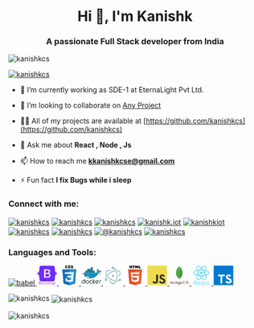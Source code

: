 <h1 align="center">Hi 👋, I'm Kanishk</h1>
<h3 align="center">A passionate Full Stack developer from India</h3>

<p align="left"> <img src="https://komarev.com/ghpvc/?username=kanishkcs&label=Profile%20views&color=0e75b6&style=flat" alt="kanishkcs" /> </p>

<p align="left"> <a href="https://github.com/ryo-ma/github-profile-trophy"><img src="https://github-profile-trophy.vercel.app/?username=kanishkcs" alt="kanishkcs" /></a> </p>

- 🔭 I’m currently working as SDE-1 at EternaLight Pvt Ltd.


- 👯 I’m looking to collaborate on [Any Project](https://github.com/kanishkcs)

- 👨‍💻 All of my projects are available at [https://github.com/kanishkcs](https://github.com/kanishkcs)

- 💬 Ask me about **React , Node , Js**

- 📫 How to reach me **kkanishkcse@gmail.com**

- ⚡ Fun fact **I fix Bugs while i sleep**

<h3 align="left">Connect with me:</h3>
<p align="left">
<a href="https://dev.to/kanishkcs" target="blank"><img align="center" src="https://raw.githubusercontent.com/rahuldkjain/github-profile-readme-generator/master/src/images/icons/Social/devto.svg" alt="kanishkcs" height="30" width="40" /></a>
<a href="https://linkedin.com/in/kanishkcs" target="blank"><img align="center" src="https://raw.githubusercontent.com/rahuldkjain/github-profile-readme-generator/master/src/images/icons/Social/linked-in-alt.svg" alt="kanishkcs" height="30" width="40" /></a>
<a href="https://codesandbox.com/kanishkcs" target="blank"><img align="center" src="https://raw.githubusercontent.com/rahuldkjain/github-profile-readme-generator/master/src/images/icons/Social/codesandbox.svg" alt="kanishkcs" height="30" width="40" /></a>
<a href="https://instagram.com/kanishk.iot" target="blank"><img align="center" src="https://raw.githubusercontent.com/rahuldkjain/github-profile-readme-generator/master/src/images/icons/Social/instagram.svg" alt="kanishk.iot" height="30" width="40" /></a>
<a href="https://www.codechef.com/users/kanishkiot" target="blank"><img align="center" src="https://cdn.jsdelivr.net/npm/simple-icons@3.1.0/icons/codechef.svg" alt="kanishkiot" height="30" width="40" /></a>
<a href="https://codeforces.com/profile/kanishkcs" target="blank"><img align="center" src="https://raw.githubusercontent.com/rahuldkjain/github-profile-readme-generator/master/src/images/icons/Social/codeforces.svg" alt="kanishkcs" height="30" width="40" /></a>
<a href="https://www.leetcode.com/kanishkcs" target="blank"><img align="center" src="https://raw.githubusercontent.com/rahuldkjain/github-profile-readme-generator/master/src/images/icons/Social/leet-code.svg" alt="kanishkcs" height="30" width="40" /></a>
<a href="https://www.hackerearth.com/@kanishkcs" target="blank"><img align="center" src="https://raw.githubusercontent.com/rahuldkjain/github-profile-readme-generator/master/src/images/icons/Social/hackerearth.svg" alt="@kanishkcs" height="30" width="40" /></a>
<a href="https://auth.geeksforgeeks.org/user/kanishkcs" target="blank"><img align="center" src="https://raw.githubusercontent.com/rahuldkjain/github-profile-readme-generator/master/src/images/icons/Social/geeks-for-geeks.svg" alt="kanishkcs" height="30" width="40" /></a>
</p>

<h3 align="left">Languages and Tools:</h3>
<p align="left"> <a href="https://babeljs.io/" target="_blank" rel="noreferrer"> <img src="https://www.vectorlogo.zone/logos/babeljs/babeljs-icon.svg" alt="babel" width="40" height="40"/> </a> <a href="https://getbootstrap.com" target="_blank" rel="noreferrer"> <img src="https://raw.githubusercontent.com/devicons/devicon/master/icons/bootstrap/bootstrap-plain-wordmark.svg" alt="bootstrap" width="40" height="40"/> </a> <a href="https://www.w3schools.com/cpp/" target="_blank" rel="noreferrer">  <img src="https://raw.githubusercontent.com/devicons/devicon/master/icons/css3/css3-original-wordmark.svg" alt="css3" width="40" height="40"/> </a> <a href="https://www.docker.com/" target="_blank" rel="noreferrer"> <img src="https://raw.githubusercontent.com/devicons/devicon/master/icons/docker/docker-original-wordmark.svg" alt="docker" width="40" height="40"/> </a> <a href="https://www.electronjs.org" target="_blank" rel="noreferrer"> <img src="https://raw.githubusercontent.com/devicons/devicon/master/icons/electron/electron-original.svg" alt="electron" width="40" height="40"/> </a> <a href="https://www.w3.org/html/" target="_blank" rel="noreferrer"> <img src="https://raw.githubusercontent.com/devicons/devicon/master/icons/html5/html5-original-wordmark.svg" alt="html5" width="40" height="40"/> </a> <a href="https://developer.mozilla.org/en-US/docs/Web/JavaScript" target="_blank" rel="noreferrer"> <img src="https://raw.githubusercontent.com/devicons/devicon/master/icons/javascript/javascript-original.svg" alt="javascript" width="40" height="40"/> </a> <a href="https://www.mongodb.com/" target="_blank" rel="noreferrer"> <img src="https://raw.githubusercontent.com/devicons/devicon/master/icons/mongodb/mongodb-original-wordmark.svg" alt="mongodb" width="40" height="40"/> </a> <a href="https://reactjs.org/" target="_blank" rel="noreferrer"> <img src="https://raw.githubusercontent.com/devicons/devicon/master/icons/react/react-original-wordmark.svg" alt="react" width="40" height="40"/> </a> <a href="https://www.typescriptlang.org/" target="_blank" rel="noreferrer"> <img src="https://raw.githubusercontent.com/devicons/devicon/master/icons/typescript/typescript-original.svg" alt="typescript" width="40" height="40"/> </a> </p>

<p><img align="left" src="https://github-readme-stats.vercel.app/api/top-langs?username=kanishkcs&show_icons=true&locale=en&layout=compact" alt="kanishkcs" /></p>

<p>&nbsp;<img align="center" src="https://github-readme-stats.vercel.app/api?username=kanishkcs&show_icons=true&locale=en" alt="kanishkcs" /></p>

<p><img align="center" src="https://github-readme-streak-stats.herokuapp.com/?user=kanishkcs&" alt="kanishkcs" /></p>
